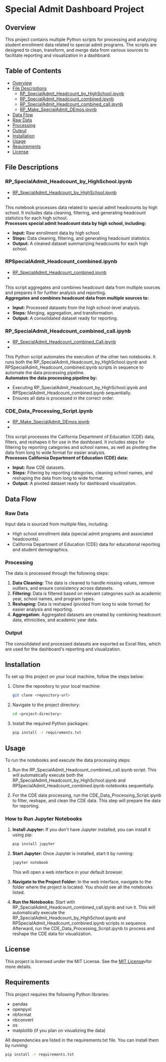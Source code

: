 # Special Admit Dashboard Project

## Overview
This project contains multiple Python scripts for processing and analyzing student enrollment data related to special admit programs. The scripts are designed to clean, transform, and merge data from various sources to facilitate reporting and visualization in a dashboard.

## Table of Contents
- [Overview](#overview)
- [File Descriptions](#file-descriptions)
  - [RP_SpecialAdmit_Headcount_by_HighSchool.ipynb](RP_SpecialAdmit_Headcount_by_HighSchool.ipynb)
  - [RP_SpecialAdmit_Headcount_combined.ipynb](RP_SpecialAdmit_Headcount_combined.ipynb)
  - [RP_SpecialAdmit_Headcount_combined_call.ipynb](RP_SpecialAdmit_Headcount_combined_Call.ipynb)
  - [RP_Make_SpecialAdmit_DEmos.ipynb](RP_Make_SpecialAdmit_Demos.ipynb)
- [Data Flow](#data-flow)
- [Raw Data](#raw-data)
- [Processing](#processing)
- [Output](#output)
- [Installation](#installation)
- [Usage](#usage)
- [Requirements](#requirements)
- [License](LICENSE)

## File Descriptions

### RP_SpecialAdmit_Headcount_by_HighSchool.ipynb
- [RP_SpecialAdmit_Headcount_by_HighSchool.ipynb](RP_SpecialAdmit_Headcount_by_HighSchool.ipynb)
- 
This notebook processes data related to special admit headcounts by high school. It includes data cleaning, filtering, and generating headcount statistics for each high school.  
**Processes special admit headcount data by high school, including:**
- **Input:** Raw enrollment data by high school.
- **Steps:** Data cleaning, filtering, and generating headcount statistics.
- **Output:** A cleaned dataset summarizing headcounts for each high school.

### RPSpecialAdmit_Headcount_combined.ipynb
- [RP_SpecialAdmit_Headcount_combined.ipynb](RP_SpecialAdmit_Headcount_combined.ipynb)
-  
This script aggregates and combines headcount data from multiple sources and prepares it for further analysis and reporting.  
**Aggregates and combines headcount data from multiple sources to:**
- **Input:** Processed datasets from the high school-level analysis.
- **Steps:** Merging, aggregation, and transformation.
- **Output:** A consolidated dataset ready for reporting.

### RP_SpecialAdmit_Headcount_combined_call.ipynb
- [RP_SpecialAdmit_Headcount_combined_Call.ipynb](RP_SpecialAdmit_Headcount_combined_Call.ipynb)
- 
This Python script automates the execution of the other two notebooks. It runs both the RP_SpecialAdmit_Headcount_by_HighSchool.ipynb and RPSpecialAdmit_Headcount_combined.ipynb scripts in sequence to automate the data processing pipeline.  
**Automates the data processing pipeline by:**
- Executing RP_SpecialAdmit_Headcount_by_HighSchool.ipynb and RPSpecialAdmit_Headcount_combined.ipynb sequentially.
- Ensures all data is processed in the correct order.

### CDE_Data_Processing_Script.ipynb
- [RP_Make_SpecialAdmit_DEmos.ipynb](RP_Make_SpecialAdmit_Demos.ipynb)
- 
This script processes the California Department of Education (CDE) data, filters, and reshapes it for use in the dashboard. It includes steps for filtering by reporting categories and school names, as well as pivoting the data from long to wide format for easier analysis.  
**Processes California Department of Education (CDE) data:**
- **Input:** Raw CDE datasets.
- **Steps:** Filtering by reporting categories, cleaning school names, and reshaping the data from long to wide format.
- **Output:** A pivoted dataset ready for dashboard visualization.

## Data Flow

### Raw Data
Input data is sourced from multiple files, including:
- High school enrollment data (special admit programs and associated headcounts).
- California Department of Education (CDE) data for educational reporting and student demographics.

### Processing
The data is processed through the following steps:
1. **Data Cleaning:** The data is cleaned to handle missing values, remove outliers, and ensure consistency across datasets.
2. **Filtering:** Data is filtered based on relevant categories such as academic year, school names, and program types.
3. **Reshaping:** Data is reshaped (pivoted from long to wide format) for easier analysis and reporting.
4. **Aggregation:** Aggregated datasets are created by combining headcount data, ethnicities, and academic year data.

### Output
The consolidated and processed datasets are exported as Excel files, which are used for the dashboard's reporting and visualization.

## Installation
To set up this project on your local machine, follow the steps below:

1. Clone the repository to your local machine:
    ```bash
    git clone <repository-url>
    ```

2. Navigate to the project directory:
    ```bash
    cd <project-directory>
    ```

3. Install the required Python packages:
    ```bash
    pip install -r requirements.txt
    ```

## Usage
To run the notebooks and execute the data processing steps:

1. Run the RP_SpecialAdmit_Headcount_combined_call.ipynb script. This will automatically execute both the RP_SpecialAdmit_Headcount_by_HighSchool.ipynb and RPSpecialAdmit_Headcount_combined.ipynb notebooks sequentially.
   
2. For the CDE data processing, run the CDE_Data_Processing_Script.ipynb to filter, reshape, and clean the CDE data. This step will prepare the data for reporting.

### How to Run Jupyter Notebooks
1. **Install Jupyter:** If you don't have Jupyter installed, you can install it using pip:
    ```bash
    pip install jupyter
    ```

2. **Start Jupyter:** Once Jupyter is installed, start it by running:
    ```bash
    jupyter notebook
    ```
    This will open a web interface in your default browser.

3. **Navigate to the Project Folder:** In the web interface, navigate to the folder where the project is located. You should see all the notebooks listed.

4. **Run the Notebooks:** Start with RP_SpecialAdmit_Headcount_combined_call.ipynb and run it. This will automatically execute the RP_SpecialAdmit_Headcount_by_HighSchool.ipynb and RPSpecialAdmit_Headcount_combined.ipynb scripts in sequence. Afterward, run the CDE_Data_Processing_Script.ipynb to process and reshape the CDE data for visualization.


## License
This project is licensed under the MIT License. See the  [MIT License](LICENSE)vfor more details.


## Requirements
This project requires the following Python libraries:
- pandas
- openpyxl
- nbformat
- nbconvert
- os
- matplotlib (if you plan on visualizing the data)

All dependencies are listed in the requirements.txt file. You can install them by running:
```bash
pip install -r requirements.txt

